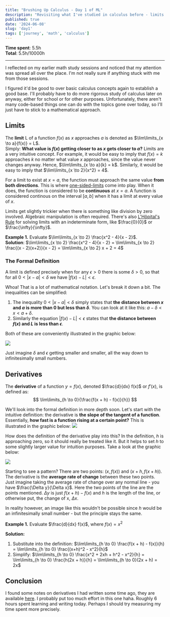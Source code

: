 ```yaml
---
title: "Brushing Up Calculus - Day 1 of ML"
description: "Revisiting what I've studied in calculus before - limits and derivatives."
published: true
date: '2024-06-08'
slug: 'day1'
tags: ['journey', 'math', 'calculus']
---
```

<script>
    import Image from '$lib/components/Image.svelte';
    import PageBreak from '$lib/components/PageBreak.svelte';
</script>

**Time spent**: 5.5h <br /> **Total**: 5.5h/10000h

___

I reflected on my earlier math study sessions and noticed that my attention was spread all over the place. I'm not really sure if anything stuck with me from those sessions. 

I figured it'd be good to over basic calculus concepts again to establish a good base. I'll probably have to do more rigorous study of calculus later on anyway, either for school or for other purposes. Unfortunately, there aren't many code-based things one can do with the topics gone over today, so I'll just have to stick to a mathematical approach.

## Limits
The **limit** L of a function $f(x)$ as $x$ approaches $a$ is denoted as $\lim\limits_{x \to a}{f(x)} = L$. <br />
Simply: **What value is $f(x)$ getting closer to as $x$ gets closer to $a$?** Limits are a very intuitive concept. For example, it would be easy to imply that $f(x) = k$ approaches $k$ no matter what value $x$ approaches, since the value never changes anyway. Hence, $\lim\limits_{x \to a}{k} = k$. Similarly, it would be easy to imply that $\lim\limits_{x \to 2}{x^2} = 4$.

For a limit to exist at $x = a$, the function must approach the same value **from both directions**. This is where [one-sided-limits](https://en.wikipedia.org/wiki/One-sided_limit) come into play. When it does, the function is considered to be **continuous** at $x = a$. A function is considered continous on the interval $[a, b]$ when it has a limit at every value of $x$.

Limits get slightly trickier when there is something like division by zero involved. Algebraic manipulation is often required. There's also [L'Hôpital's Rule](https://en.wikipedia.org/wiki/L'H%C3%B4pital's_rule) for solving limits with an indeterminate form, like $\frac{0}{0}$ or $\frac{\infty}{\infty}$.

**Example 1.** Evaluate $\lim\limits_{x \to 2} \frac{x^2 - 4}{x - 2}$. <br/>
**Solution**: $\lim\limits_{x \to 2} \frac{x^2 - 4}{x - 2} = \lim\limits_{x \to 2} \frac{(x - 2)(x+2)}{x - 2}
    = \lim\limits_{x \to 2} x + 2 = 4$


### The Formal Definition
A limit is defined precisely when for any $\epsilon > 0$ there is some $\delta > 0$, so that for all $0 < |x - a| < \delta$ we have $|f(x) - L| < \epsilon$.

Whoa! That is a lot of mathematical notation. Let's break it down a bit. The inequalities can be simplified:
1. The inequality $0 < |x - a| < \delta$ simply states that **the distance between $x$ and $a$ is more than $0$ but less than $\delta$**. You can look at it like this: $a - \delta < x < a + \delta$.
2. Similarly the equation $|f(x) - L| < \epsilon$ states that **the distance between $f(x)$ and $L$ is less than $\epsilon$**.

Both of these are conveniently illustrated in the graphic below:

<Image src="/images/posts/day1/epsilon-delta.png" text="Visualization of the epsilon-delta definition. (Source: ChatGPT-generated matplotlib graphic)"/>

Just imagine $\delta$ and $\epsilon$ getting smaller and smaller, all the way down to infinitesimally small numbers.

## Derivatives
The **derivative** of a function $y = f(x)$, denoted $\frac{d}{dx} f(x)$ or $f'(x)$, is defined as:
$$
\lim\limits_{h \to 0}{\frac{f(x + h) - f(x)}{h}}
$$

We'll look into the formal definition in more depth soon. Let's start with the intuitive definition: the derivative is **the slope of the tangent of a function**. Essentially, **how fast is a function rising at a certain point?** This is illustrated in the graphic below:
<Image src="/images/posts/day1/derivative.png" text="Intuitive visualization of the derivative. (Source: ChatGPT-generated matplotlib graphic)"/>

How does the definition of the derivative play into this? In the definition, $h$ is approaching zero, so it should really be treated like it. But it helps to set $h$ to some slightly larger value for intuition purposes. Take a look at the graphic below:

<Image src="/images/posts/day1/derivative2.png" text="Zoomed-in graphic of the point of the derivative. (Source: ChatGPT-generated matplotlib graphic)"/>

Starting to see a pattern? There are two points: $(x, f(x))$ and $(x + h, f(x + h))$. The derivative is the **average rate of change** between these two points. Just imagine taking the average rate of change over any normal line - you have $\frac{\Delta y}{\Delta x}$. Here the two points of the line are the points mentioned. $\Delta y$ is just $f(x + h) - f(x)$ and $h$ is the length of the line, or otherwise put, the change of x, $\Delta x$.

In reality however, an image like this wouldn't be possible since $h$ would be an infinitesimally small number - but the principle stays the same.

**Example 1.** Evaluate $\frac{d}{dx} f(x)$, where $f(x) = x^2$

**Solution:**
1. Substitute into the definition: $\lim\limits_{h \to 0} \frac{f(x + h) - f(x)}{h} = \lim\limits_{h \to 0} \frac{(x+h)^2 - x^2}{h}$
2. Simplify: $\lim\limits_{h \to 0} \frac{x^2 + 2xh + h^2 - x^2}{h} = \lim\limits_{h \to 0} \frac{h(2x + h)}{h} = \lim\limits_{h \to 0}(2x + h) = 2x$

<PageBreak />

## Conclusion

I found some notes on derivatives I had written some time ago, they are available [here](https://vlimki.dev/upload/derivatives.pdf). I probably put too much effort in this one haha. Roughly 6 hours spent learning and writing today. Perhaps I should try measuring my time spent more precisely.
